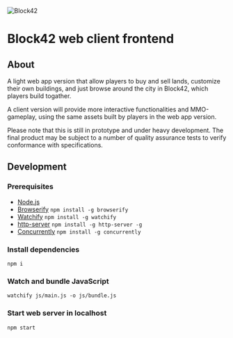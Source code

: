 ![Block42](http://assets.block42.world/images/icons/block42_logo_200.png)

# Block42 web client frontend

## About
A light web app version that allow players to buy and sell lands, customize their own buildings, and just browse around the city in Block42, which players build togather.

A client version will provide more interactive functionalities and MMO-gameplay, using the same assets built by players in the web app version.

Please note that this is still in prototype and under heavy development. The final product may be subject to a number of quality assurance tests to verify conformance with specifications.

## Development

### Prerequisites
- [Node.js](https://nodejs.org/en/download/)
- [Browserify](http://browserify.org/) `npm install -g browserify`
- [Watchify](https://github.com/substack/watchify) `npm install -g watchify`
- [http-server](https://www.npmjs.com/package/http-server) `npm install -g http-server -g`
- [Concurrently](https://www.npmjs.com/package/concurrently) `npm install -g concurrently`

### Install dependencies
`npm i`

### Watch and bundle JavaScript
`watchify js/main.js -o js/bundle.js`

### Start web server in localhost
`npm start`